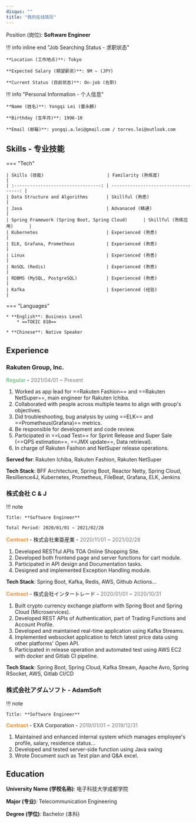 ```yaml
---
disqus: ""
title: "我的在线简历"
---
```


Position (岗位): **Software Engineer**

!!! info inline end "Job Searching Status - 求职状态"

    **Location (工作地点)**: Tokyo

    **Expected Salary (期望薪资)**: 9M ~ (JPY)

    **Current Status (目前状态)**: On-job (在职)

!!! info "Personal Information - 个人信息"

    **Name (姓名)**: Yongqi Lei (雷永麒)

    **Birthday (生年月)**: 1996-10

    **Email (邮箱)**: yongqi.a.lei@gmail.com / torres.lei@outlook.com

## Skills - 专业技能

=== "Tech"

    | Skills (技能)                        | Familarity (熟练度)                   |
    | :---------------------------------: | -----------------------------------: |
    | Data Structure and Algorithms       | Skillful (熟悉)                       |
    | Java                                | Advanaced (精通)                      |
    | Spring Framework (Spring Boot, Spring Cloud)      | Skillful (熟练应用)      |
    | Kubernetes                          | Experienced (熟悉)                    |
    | ELK, Grafana, Prometheus            | Experienced (熟悉)                    |
    | Linux                               | Experienced (熟悉)                    |
    | NoSQL (Redis)                       | Experienced (熟悉)                    |
    | RDBMS (MySQL, PostgreSQL)           | Experienced (熟悉)                    |
    | Kafka                               | Experienced (经验)                    |

=== "Languages"

    * **English**: Business Level
        * ==TOEIC 810==

    * **Chinese**: Native Speaker

## Experience

### Rakuten Group, Inc.

<p><span style="font-weight: bold; color: #7dc58d">Regular</span> - <span style="color: #777">2021/04/01 ~ Present</span></p>

1. Worked as app lead for ==Rakuten Fashion== and ==Rakuten NetSuper==, main engineer for Rakuten Ichiba.
2. Collaborated with people across multiple teams to align with group's objectives.
3. Did troubleshooting, bug analysis by using ==ELK== and ==Prometheus(Grafana)== metrics.
4. Be responsible for development and code review.
5. Participated in ==Load Test== for Sprint Release and Super Sale (==QPS estimation==, ==JMX update==, Data retrieval).
6. In charge of Rakuten Fashion and NetSuper release operations.

**Served for**: Rakuten Ichiba, Rakuten Fashion, Rakuten NetSuper

**Tech Stack**: BFF Architecture, Spring Boot, Reactor Netty, Spring Cloud, Resillience4J, Kubernetes, Prometheus, FileBeat, Grafana, ELK, Jenkins

### 株式会社 C & J

!!! note

    Title: **Software Engineer**

    Total Period: 2020/01/01 ~ 2021/02/28

<p><span style="font-weight: bold; color: #f6903a">Contract</span> - 株式会社東亜産業 - <span style="color: #777">2020/11/01 ~ 2021/02/28</span></p>

1. Developed RESTful APIs TOA Online Shopping Site. 
2. Developed both frontend page and server functions for cart module.
3. Participated in API design and Documentation tasks.
4. Designed and implemented Exception Handling module.

**Tech Stack**: Spring Boot, Kafka, Redis, AWS, Github Actions...

<p><span style="font-weight: bold; color: #f6903a">Contract</span> - 株式会社インタートレード - <span style="color: #777">2020/01/01 ~ 2020/10/31</span></p>

1. Built crypto currency exchange platform with Spring Boot and Spring Cloud (Microservices).
2. Developed REST APIs of Authentication, part of Trading Functions and Account Profile.
3. Developed and maintained real-time application using Kafka Streams.
4. Implemented websocket application to fetch latest price data using other platforms' Open API.
5. Participated in release operation and automated test using AWS EC2 with docker and Gitlab CI pipeline.

**Tech Stack**: Spring Boot, Spring Cloud, Kafka Stream, Apache Avro, Spring RSocket, AWS, Gitlab CI/CD

### 株式会社アダムソフト - AdamSoft

!!! note

    Title: **Software Engineer**

<p><span style="font-weight: bold; color: #f6903a">Contract</span> - EXA Corporation - <span style="color: #777">2019/01/01 ~ 2019/12/31</span></p>

1. Maintained and enhanced internal system which manages employee's profile, salary, residence status...
2. Developed and tested server-side function using Java swing
3. Wrote Document such as Test plan and Q&A excel.

## Education

**University Name (学校名称)**: 电子科技大学成都学院

**Major (专业)**: Telecommunication Engineering

**Degree (学位)**: Bachelor (本科)